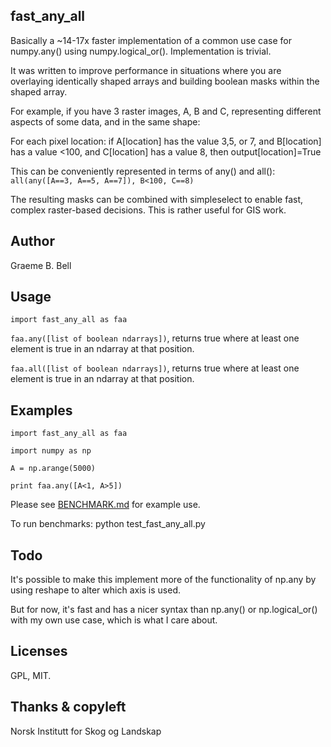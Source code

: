 fast_any_all
----

Basically a ~14-17x faster implementation of a common use case for numpy.any() using numpy.logical_or(). Implementation is trivial. 

It was written to improve performance in situations where you are overlaying identically shaped arrays and building boolean masks within the shaped array. 

For example, if you have 3 raster images, A, B and C, representing different aspects of some data, and in the same shape: 

For each pixel location: 
  if A[location] has the value 3,5, or 7, and B[location] has a value <100, and C[location] has a value 8, then output[location]=True

This can be conveniently represented in terms of any() and all():   `all(any([A==3, A==5, A==7]), B<100, C==8)`

The resulting masks can be combined with simpleselect to enable fast, complex raster-based decisions. This is rather useful for GIS work. 

Author
---

Graeme B. Bell

Usage
---

`import fast_any_all as faa`

`faa.any([list of boolean ndarrays])`, returns true where at least one element is true in an ndarray at that position.

`faa.all([list of boolean ndarrays])`, returns true where at least one element is true in an ndarray at that position.


Examples
---

`import fast_any_all as faa`

`import numpy as np`

`A = np.arange(5000)`

`print faa.any([A<1, A>5])`


Please see [BENCHMARK.md](BENCHMARK.md) for example use.

To run benchmarks: python test_fast_any_all.py 


Todo
---

It's possible to make this implement more of the functionality of np.any by using reshape to alter which axis is used.

But for now, it's fast and has a nicer syntax than np.any() or np.logical_or() with my own use case, which is what I care about.

Licenses
--

GPL, MIT.


Thanks & copyleft
---

Norsk Institutt for Skog og Landskap
